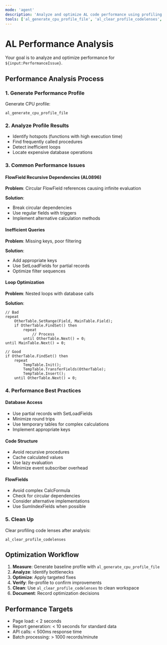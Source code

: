 ```yaml
---
mode: 'agent'
description: 'Analyze and optimize AL code performance using profiling tools and best practices.'
tools: ['al_generate_cpu_profile_file', 'al_clear_profile_codelenses', 'al_build']
---
```


# AL Performance Analysis

Your goal is to analyze and optimize performance for `${input:PerformanceIssue}`.

## Performance Analysis Process

### 1. Generate Performance Profile
Generate CPU profile:
```
al_generate_cpu_profile_file
```

### 2. Analyze Profile Results
- Identify hotspots (functions with high execution time)
- Find frequently called procedures
- Detect inefficient loops
- Locate expensive database operations

### 3. Common Performance Issues

#### FlowField Recursive Dependencies (AL0896)
**Problem**: Circular FlowField references causing infinite evaluation

**Solution**: 
- Break circular dependencies
- Use regular fields with triggers
- Implement alternative calculation methods

#### Inefficient Queries
**Problem**: Missing keys, poor filtering

**Solution**:
- Add appropriate keys
- Use SetLoadFields for partial records
- Optimize filter sequences

#### Loop Optimization
**Problem**: Nested loops with database calls

**Solution**:
```al
// Bad
repeat
    OtherTable.SetRange(Field, MainTable.Field);
    if OtherTable.FindSet() then
        repeat
            // Process
        until OtherTable.Next() = 0;
until MainTable.Next() = 0;

// Good
if OtherTable.FindSet() then
    repeat
        TempTable.Init();
        TempTable.TransferFields(OtherTable);
        TempTable.Insert();
    until OtherTable.Next() = 0;
```

### 4. Performance Best Practices

#### Database Access
- Use partial records with SetLoadFields
- Minimize round trips
- Use temporary tables for complex calculations
- Implement appropriate keys

#### Code Structure
- Avoid recursive procedures
- Cache calculated values
- Use lazy evaluation
- Minimize event subscriber overhead

#### FlowFields
- Avoid complex CalcFormula
- Check for circular dependencies
- Consider alternative implementations
- Use SumIndexFields when possible

### 5. Clean Up
Clear profiling code lenses after analysis:
```
al_clear_profile_codelenses
```

## Optimization Workflow

1. **Measure**: Generate baseline profile with `al_generate_cpu_profile_file`
2. **Analyze**: Identify bottlenecks
3. **Optimize**: Apply targeted fixes
4. **Verify**: Re-profile to confirm improvements
5. **Clean**: Use `al_clear_profile_codelenses` to clean workspace
6. **Document**: Record optimization decisions

## Performance Targets

- Page load: < 2 seconds
- Report generation: < 10 seconds for standard data
- API calls: < 500ms response time
- Batch processing: > 1000 records/minute